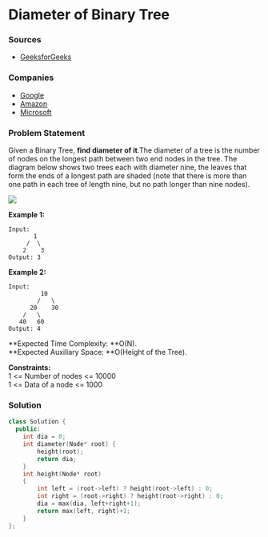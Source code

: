# Diameter of Binary Tree

### Sources

* [GeeksforGeeks](https://practice.geeksforgeeks.org/problems/diameter-of-binary-tree/1#)

### Companies

* [Google](../../company-based-lists/google.md)
* [Amazon](../../company-based-lists/amazon.md)
* [Microsoft](../../company-based-lists/microsoft.md)

### Problem Statement

Given a Binary Tree, **find diameter of it**.The diameter of a tree is the number of nodes on the longest path between two end nodes in the tree. The diagram below shows two trees each with diameter nine, the leaves that form the ends of a longest path are shaded (note that there is more than one path in each tree of length nine, but no path longer than nine nodes).

![](https://contribute.geeksforgeeks.org/wp-content/uploads/diameter.jpg)

**Example 1:**

```
Input:
       1
     /  \
    2    3
Output: 3
```

**Example 2:**

```
Input:
         10
        /   \
      20    30
    /   \ 
   40   60
Output: 4
```

**Expected Time Complexity: **O(N).\
**Expected Auxiliary Space: **O(Height of the Tree).

**Constraints:**\
 1 <= Number of nodes <= 10000\
 1 <= Data of a node <= 1000

### Solution

```cpp
class Solution {
  public:
    int dia = 0;
    int diameter(Node* root) {
        height(root);
        return dia;
    }
    int height(Node* root)
    {
        int left = (root->left) ? height(root->left) : 0;
        int right = (root->right) ? height(root->right) : 0;
        dia = max(dia, left+right+1);
        return max(left, right)+1;
    }
};
```
